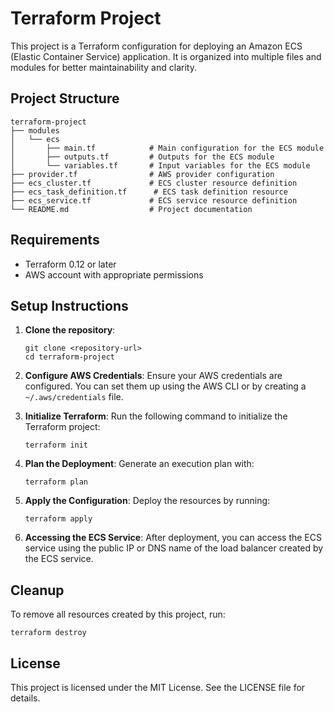 # Terraform Project

This project is a Terraform configuration for deploying an Amazon ECS (Elastic Container Service) application. It is organized into multiple files and modules for better maintainability and clarity.

## Project Structure

```
terraform-project
├── modules
│   └── ecs
│       ├── main.tf            # Main configuration for the ECS module
│       ├── outputs.tf         # Outputs for the ECS module
│       └── variables.tf       # Input variables for the ECS module
├── provider.tf                # AWS provider configuration
├── ecs_cluster.tf             # ECS cluster resource definition
├── ecs_task_definition.tf      # ECS task definition resource
├── ecs_service.tf             # ECS service resource definition
└── README.md                  # Project documentation
```

## Requirements

- Terraform 0.12 or later
- AWS account with appropriate permissions

## Setup Instructions

1. **Clone the repository**:
   ```
   git clone <repository-url>
   cd terraform-project
   ```

2. **Configure AWS Credentials**:
   Ensure your AWS credentials are configured. You can set them up using the AWS CLI or by creating a `~/.aws/credentials` file.

3. **Initialize Terraform**:
   Run the following command to initialize the Terraform project:
   ```
   terraform init
   ```

4. **Plan the Deployment**:
   Generate an execution plan with:
   ```
   terraform plan
   ```

5. **Apply the Configuration**:
   Deploy the resources by running:
   ```
   terraform apply
   ```

6. **Accessing the ECS Service**:
   After deployment, you can access the ECS service using the public IP or DNS name of the load balancer created by the ECS service.

## Cleanup

To remove all resources created by this project, run:
```
terraform destroy
```

## License

This project is licensed under the MIT License. See the LICENSE file for details.